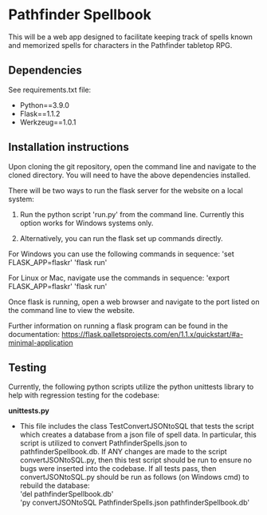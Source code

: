 # Pathfinder Spellbook

This will be a web app designed to facilitate keeping track of spells known and memorized spells for characters in the Pathfinder tabletop RPG.

## Dependencies

See requirements.txt file:
- Python==3.9.0
- Flask==1.1.2
- Werkzeug==1.0.1

## Installation instructions

Upon cloning the git repository, open the command line and navigate to the cloned directory. You will need to have the above dependencies installed.

There will be two ways to run the flask server for the website on a local system:

1) Run the python script 'run.py' from the command line.  Currently this option works for Windows systems only.

2) Alternatively, you can run the flask set up commands directly.

For Windows you can use the following commands in sequence:
'set FLASK_APP=flaskr'
'flask run'

For Linux or Mac, navigate use the commands in sequence:
'export FLASK_APP=flaskr'
'flask run'

Once flask is running, open a web browser and navigate to the port listed on the command line to view the website.

Further information on running a flask program can be found in the documentation:
https://flask.palletsprojects.com/en/1.1.x/quickstart/#a-minimal-application

## Testing

Currently, the following python scripts utilize the python unittests library to help with regression testing for the codebase:

**unittests.py**
- This file includes the class TestConvertJSONtoSQL that tests the script which creates a database from a json file of spell data.  In particular, this script is utilized to convert PathfinderSpells.json to pathfinderSpellbook.db.  If ANY changes are made to the script convertJSONtoSQL.py, then this test script should be run to ensure no bugs were inserted into the codebase.  If all tests pass, then convertJSONtoSQL.py should be run as follows (on Windows cmd) to rebuild the database:  
'del pathfinderSpellbook.db'  
'py convertJSONtoSQL PathfinderSpells.json pathfinderSpellbook.db'
